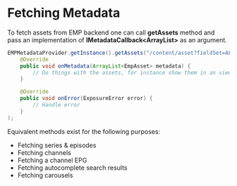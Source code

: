 # Fetching Metadata

To fetch assets from EMP backend one can call **getAssets** method and pass an implementation of **IMetadataCallback<ArrayList<EmpAsset>>** as an argument.

```java
EMPMetadataProvider.getInstance().getAssets("/content/asset?fieldSet=ALL&&includeUserData=true&pageNumber=1&sort=originalTitle&pageSize=100&onlyPublished=true&assetType=CLIP", new IMetadataCallback<ArrayList<EmpAsset>>() {
	@Override
    public void onMetadata(ArrayList<EmpAsset> metadata) {
        // Do things with the assets, for instance show them in an view via an adapter
    }

    @Override
    public void onError(ExposureError error) {
        // Handle error
    }
);
```

Equivalent methods exist for the following purposes:
- Fetching series & episodes
- Fetching channels
- Fetching a channel EPG
- Fetching autocomplete search results
- Fetching carousels